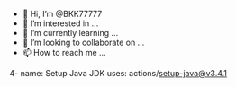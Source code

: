 - 👋 Hi, I’m @BKK77777
- 👀 I’m interested in ...
- 🌱 I’m currently learning ...
- 💞️ I’m looking to collaborate on ...
- 📫 How to reach me ...

<!---
BKK77777/BKK77777 is a ✨ special ✨ repository because its `README.md` (this file) appears on your GitHub profile.
You can click the Preview link to take a look at your changes.
--->
4- name: Setup Java JDK
  uses: actions/setup-java@v3.4.1
